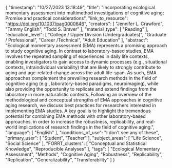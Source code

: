 {
    "timestamp": "10/27/2023 13:18:49",
    "title": "Incorporating ecological momentary assessment into multimethod investigations of cognitive aging: Promise and practical considerations",
    "link_to_resource": "https://doi.org/10.1037/pag0000646",
    "creators": [
        "Jennifer L. Crawford",
        "Tammy English",
        "Todd S. Braver"
    ],
    "material_type": [
        "Reading"
    ],
    "education_level": [
        "College / Upper Division (Undergraduates)",
        "Graduate / Professional",
        "Career /Technical",
        "Adult Education"
    ],
    "abstract": "Ecological momentary assessment (EMA) represents a promising approach to study cognitive aging. In contrast to laboratory-based studies, EMA involves the repeated sampling of experiences in daily life contexts, enabling investigators to gain access to dynamic processes (e.g., situational contexts, intraindividual variability) that are likely to strongly contribute to aging and age-related change across the adult life-span. As such, EMA approaches complement the prevailing research methods in the field of cognitive aging (e.g., laboratory-based paradigms, neuroimaging), while also providing the opportunity to replicate and extend findings from the laboratory in more naturalistic contexts. Following an overview of the methodological and conceptual strengths of EMA approaches in cognitive aging research, we discuss best practices for researchers interested in implementing EMA studies. A key goal is to highlight the tremendous potential for combining EMA methods with other laboratory-based approaches, in order to increase the robustness, replicability, and real-world implications of research findings in the field of cognitive aging.",
    "language": [
        "English"
    ],
    "conditions_of_use": "I don't see any of these",
    "primary_user": [
        "Student",
        "Teacher"
    ],
    "subject_areas": [
        "Life Science",
        "Social Science"
    ],
    "FORRT_clusters": [
        "Conceptual and Statistical Knowledge",
        "Reproducible Analyses"
    ],
    "tags": [
        "Ecological Momentary Assessment",
        "Methods",
        "Cognitive Aging",
        "Robustness",
        "Replicability",
        "Replication",
        "Generalizability",
        "Transferability"
    ]
}